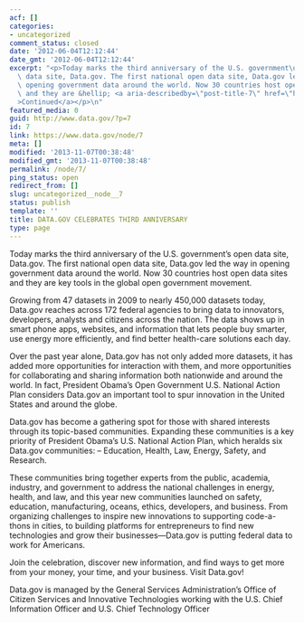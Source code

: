 ```yaml
---
acf: []
categories:
- uncategorized
comment_status: closed
date: '2012-06-04T12:12:44'
date_gmt: '2012-06-04T12:12:44'
excerpt: "<p>Today marks the third anniversary of the U.S. government\u2019s open\
  \ data site, Data.gov. The first national open data site, Data.gov led the way in\
  \ opening government data around the world. Now 30 countries host open data sites\
  \ and they are &hellip; <a aria-describedby=\"post-title-7\" href=\"https://www.data.gov/node/7\"\
  >Continued</a></p>\n"
featured_media: 0
guid: http://www.data.gov/?p=7
id: 7
link: https://www.data.gov/node/7
meta: []
modified: '2013-11-07T00:38:48'
modified_gmt: '2013-11-07T00:38:48'
permalink: /node/7/
ping_status: open
redirect_from: []
slug: uncategorized__node__7
status: publish
template: ''
title: DATA.GOV CELEBRATES THIRD ANNIVERSARY
type: page
---
```

Today marks the third anniversary of the U.S. government’s open data site, Data.gov. The first national open data site, Data.gov led the way in opening government data around the world. Now 30 countries host open data sites and they are key tools in the global open government movement.  

Growing from 47 datasets in 2009 to nearly 450,000 datasets today, Data.gov reaches across 172 federal agencies to bring data to innovators, developers, analysts and citizens across the nation. The data shows up in smart phone apps, websites, and information that lets people buy smarter, use energy more efficiently, and find better health-care solutions each day.  

Over the past year alone, Data.gov has not only added more datasets, it has added more opportunities for interaction with them, and more opportunities for collaborating and sharing information both nationwide and around the world. In fact, President Obama’s Open Government U.S. National Action Plan considers Data.gov an important tool to spur innovation in the United States and around the globe.  

Data.gov has become a gathering spot for those with shared interests through its topic-based communities. Expanding these communities is a key priority of President Obama’s U.S. National Action Plan, which heralds six Data.gov communities: – Education, Health, Law, Energy, Safety, and Research.  

These communities bring together experts from the public, academia, industry, and government to address the national challenges in energy, health, and law, and this year new communities launched on safety, education, manufacturing, oceans, ethics, developers, and business. From organizing challenges to inspire new innovations to supporting code-a-thons in cities, to building platforms for entrepreneurs to find new technologies and grow their businesses—Data.gov is putting federal data to work for Americans.  

Join the celebration, discover new information, and find ways to get more from your money, your time, and your business. Visit Data.gov!  

Data.gov is managed by the General Services Administration’s Office of Citizen Services and Innovative Technologies working with the U.S. Chief Information Officer and U.S. Chief Technology Officer


